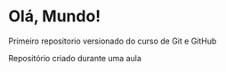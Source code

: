 # Olá, Mundo!
 Primeiro repositorio versionado do curso de Git e GitHub

 Repositório criado durante uma aula

